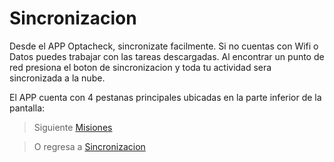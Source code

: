 # Sincronizacion

Desde el APP Optacheck, sincronizate facilmente. Si no cuentas con Wifi o Datos  puedes trabajar con las tareas descargadas. Al encontrar un punto de red presiona el boton de sincronizacion y toda tu actividad sera sincronizada a la nube. 



El APP cuenta con 4 pestanas principales ubicadas en la parte inferior de la pantalla:


> Siguiente [Misiones](/v1/app-movil/misiones.html)

> O regresa a [Sincronizacion ](/v1/app-movil/sync.html)
<!--stackedit_data:
eyJoaXN0b3J5IjpbLTE4NzgyNzQ3OTVdfQ==
-->